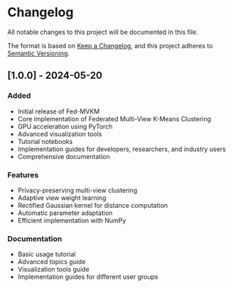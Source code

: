 # Changelog

All notable changes to this project will be documented in this file.

The format is based on [Keep a Changelog](https://keepachangelog.com/en/1.0.0/),
and this project adheres to [Semantic Versioning](https://semver.org/spec/v2.0.0.html).

## [1.0.0] - 2024-05-20

### Added
- Initial release of Fed-MVKM
- Core implementation of Federated Multi-View K-Means Clustering
- GPU acceleration using PyTorch
- Advanced visualization tools
- Tutorial notebooks
- Implementation guides for developers, researchers, and industry users
- Comprehensive documentation

### Features
- Privacy-preserving multi-view clustering
- Adaptive view weight learning
- Rectified Gaussian kernel for distance computation
- Automatic parameter adaptation
- Efficient implementation with NumPy

### Documentation
- Basic usage tutorial
- Advanced topics guide
- Visualization tools guide
- Implementation guides for different user groups
